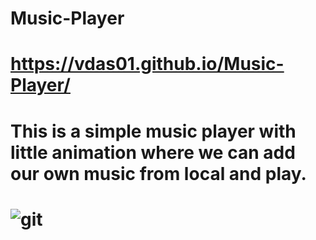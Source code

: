 # Music-Player
# https://vdas01.github.io/Music-Player/
# This is a simple music player with little animation where we can add our own music from local and play.


# ![git](https://user-images.githubusercontent.com/72196604/122989960-09b5f280-d3c1-11eb-81bd-cbacd78cdaab.JPG)

